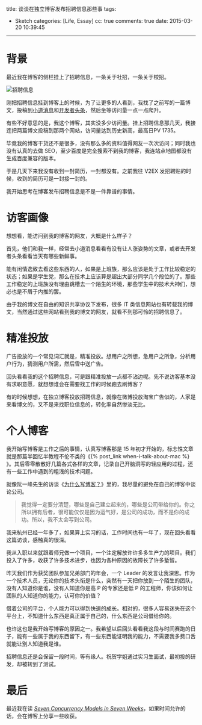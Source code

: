 title: 谈谈在独立博客发布招聘信息那些事
tags:
  - Sketch
categories: [Life, Essay]
cc: true
comments: true
date: 2015-03-20 10:39:45
---

# 背景

最近我在博客的侧栏挂上了招聘信息，一条关于社招，一条关于校招。

![招聘信息](http://ww2.sinaimg.cn/large/e724cbefgw1exdxlggtkyj207708pwf6.jpg)

刚把招聘信息挂到博客上的时候，为了让更多的人看到，我找了之前写的一篇博文，投稿到[小道消息][1]和[开发者头条][2]，然后坐等访问量一点一点爬升。

<!-- more --><!-- indicate-the-source -->

有些不好意思的是，我这个博客，其实没多少访问量。挂上招聘信息那几天，我接连把两篇博文投稿到那两个网站，访问量达到历史新高，最高日PV 1735。

毕竟我的博客干货还不是很多，没有那么多的资料值得网友一次次访问；同时我也没有认真的去做 SEO，至少百度是完全搜索不到我的博客，我连站点地图都没有生成百度兼容的版本。

于是几天下来我没有收到一封简历，一封都没有。之前我往 V2EX 发招聘贴的时候，收到的简历可是一封接一封的。

我开始思考在博客发布招聘信息是不是一件靠谱的事情。

# 访客画像

想想看，能访问到我的博客的网友，大概是什么样子？

首先，他们和我一样，经常去小道消息看看有没有让人涨姿势的文章，或者去开发者头条看看当天有哪些新鲜事。

能有闲情逸致去看这些东西的人，如果是上班族，那么应该是处于工作比较稳定的状态；如果是学生党，那么在技术上应该算是超出大部分同学几个段位的了。那些工作稳定的上班族没有理由跳槽去一个陌生的环境，那些学生中的技术大神们，想必也是不屑于内推的罢。

由于我的博文在自由的知识共享协议下发布，很多 IT 类信息网站也有转载我的博文，当然通过这些网站看到我的博文的网友，就看不到那可怜的招聘信息了。

# 精准投放

广告投放的一个常见词汇就是，精准投放。想用户之所想，急用户之所急，分析用户行为，猜测用户所需，然后雪中送广告。

回头看看我的这个招聘信息，可是跟精准投放一点都不沾边呢。先不说访客基本没有求职意愿，就想想谁会在需要找工作的时候跑去刷博客？

有的时候想想，在独立博客投放招聘信息，就像在微博投放淘宝广告似的，人家是来看博文的，又不是来找职位信息的，转化率自然惨淡无比。

# 个人博客

我开始写博客是工作之后的事情，认真写博客那是 15 年初才开始的，标志性文章就是那篇半回忆半教程不伦不类的《{% post_link when-i-talk-about-mac %}
》。其后零零散散好几篇各式各样的文章，记录自己开脑洞写的轻应用的过程，还有一些工作中遇到的粗浅的技术问题。

就像阮一峰先生的访谈《[为什么写博客？][4]》里的，我尽量的避免在自己的博客中谈论公司。

> 我觉得一定要分清楚，哪些是自己建立起来的，哪些是公司带给你的。你之所以拥有后者，很可能仅仅是因为运气好，是公司的成功，而不是你的成功。所以，我不太会写到公司。

我来杭州已经一年多了，如果算上实习的话，工作时间也有一年了，现在回头看看这篇访谈，感触真的很深。

我从入职以来就跟着师兄做一个项目，一个注定解放许许多多生产力的项目。我们投入了许多，收获了许多技术进步，也因为各种原因的故障长了许多堑智。

昨天我们作为获奖团队参加兄弟部门的年会，一个 Leader 的发言让我深思。作为一个技术人员，无论你的技术头衔是什么，突然有一天把你放到一个陌生的团队，没有人知道你是谁，没有人知道你是高 P 的专家还是低 P 的工程师，你该如何让团队的人知道你的能力，认可你的价值？

借着公司的平台，个人能力可以得到快速的成长。相对的，很多人容易迷失在这个平台上，不知道什么东西是真正属于自己的，什么东西是公司借给你的。

也许这也是我开始写博客的原因之一。我希望以后回头看看我这段与时间赛跑的日子，能有一些属于我的东西留下，有一些东西能证明我的能力，不需要我多费口舌就能让别人知道我是谁。

招聘信息还是会保留一段时间，等有缘人。祝贺学姐通过实习生面试，最初投的研发，却被转到了测试。

# 最后

最近我在读 *[Seven Concurrency Models in Seven Weeks][5]*，如果时间允许的话，会在博客上分享一些收获。

[1]: http://news.dbanotes.net
[2]: http://toutiao.io
[4]: http://www.ituring.com.cn/article/111023
[5]: https://book.douban.com/subject/25736606/
